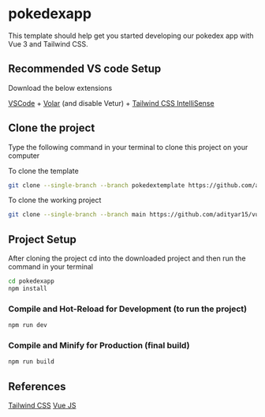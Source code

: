 # pokedexapp

This template should help get you started developing our pokedex app with Vue 3 and Tailwind CSS.

## Recommended VS code Setup

Download the below extensions

[VSCode](https://code.visualstudio.com/) + [Volar](https://marketplace.visualstudio.com/items?itemName=Vue.volar) (and disable Vetur) + [Tailwind CSS IntelliSense](https://marketplace.visualstudio.com/items?itemName=bradlc.vscode-tailwindcss)

## Clone the project

Type the following command in your terminal to clone this project on your computer

To clone the template

```sh
git clone --single-branch --branch pokedextemplate https://github.com/adityar15/vuejsdemo.git pokedexapp
```

To clone the working project
```sh
git clone --single-branch --branch main https://github.com/adityar15/vuejsdemo.git pokedexapp
```


## Project Setup

After cloning the project cd into the downloaded project and then run the command in your terminal

```sh
cd pokedexapp
npm install
```

### Compile and Hot-Reload for Development (to run the project)

```sh
npm run dev
```

### Compile and Minify for Production (final build)

```sh
npm run build
```



## References

[Tailwind CSS](https://tailwindcss.com/docs/installation)
[Vue JS](https://vuejs.org)